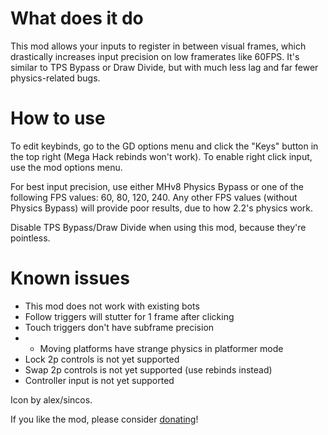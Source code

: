 # What does it do

This mod allows your inputs to register in between visual frames, which drastically increases input precision on low framerates like 60FPS.
It's similar to TPS Bypass or Draw Divide, but with much less lag and far fewer physics-related bugs.

# How to use

To edit keybinds, go to the GD options menu and click the "Keys" button in the top right (Mega Hack rebinds won't work).
To enable right click input, use the mod options menu.

For best input precision, use either MHv8 Physics Bypass or one of the following FPS values: 60, 80, 120, 240.
Any other FPS values (without Physics Bypass) will provide poor results, due to how 2.2's physics work.

Disable TPS Bypass/Draw Divide when using this mod, because they're pointless.

# Known issues

- This mod does not work with existing bots
- Follow triggers will stutter for 1 frame after clicking
- Touch triggers don't have subframe precision
- - Moving platforms have strange physics in platformer mode
- Lock 2p controls is not yet supported
- Swap 2p controls is not yet supported (use rebinds instead)
- Controller input is not yet supported

Icon by alex/sincos.

If you like the mod, please consider [donating](https://donate.stripe.com/aEU14Eaw9cgiam4288)!